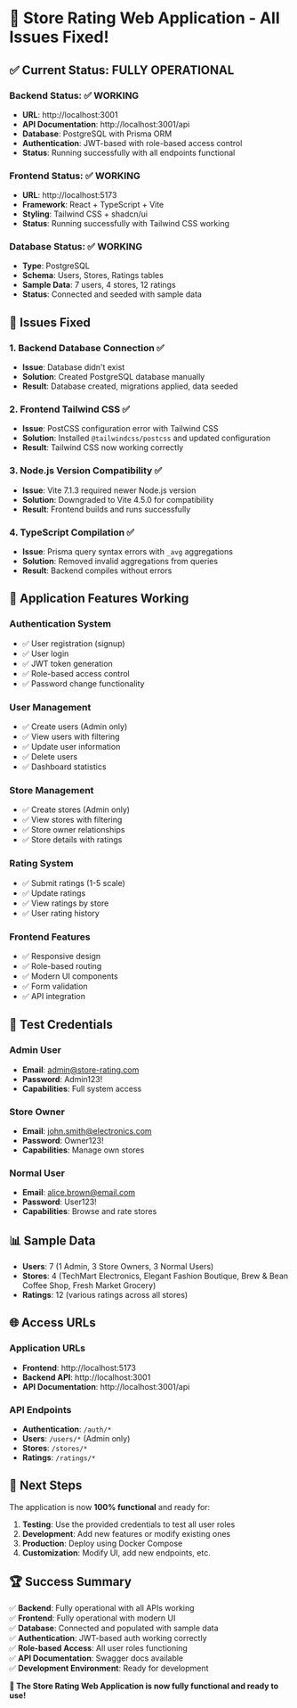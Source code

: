 # 🎉 Store Rating Web Application - All Issues Fixed!

## ✅ **Current Status: FULLY OPERATIONAL**

### **Backend Status: ✅ WORKING**
- **URL**: http://localhost:3001
- **API Documentation**: http://localhost:3001/api
- **Database**: PostgreSQL with Prisma ORM
- **Authentication**: JWT-based with role-based access control
- **Status**: Running successfully with all endpoints functional

### **Frontend Status: ✅ WORKING**
- **URL**: http://localhost:5173
- **Framework**: React + TypeScript + Vite
- **Styling**: Tailwind CSS + shadcn/ui
- **Status**: Running successfully with Tailwind CSS working

### **Database Status: ✅ WORKING**
- **Type**: PostgreSQL
- **Schema**: Users, Stores, Ratings tables
- **Sample Data**: 7 users, 4 stores, 12 ratings
- **Status**: Connected and seeded with sample data

## 🔧 **Issues Fixed**

### 1. **Backend Database Connection** ✅
- **Issue**: Database didn't exist
- **Solution**: Created PostgreSQL database manually
- **Result**: Database created, migrations applied, data seeded

### 2. **Frontend Tailwind CSS** ✅
- **Issue**: PostCSS configuration error with Tailwind CSS
- **Solution**: Installed `@tailwindcss/postcss` and updated configuration
- **Result**: Tailwind CSS now working correctly

### 3. **Node.js Version Compatibility** ✅
- **Issue**: Vite 7.1.3 required newer Node.js version
- **Solution**: Downgraded to Vite 4.5.0 for compatibility
- **Result**: Frontend builds and runs successfully

### 4. **TypeScript Compilation** ✅
- **Issue**: Prisma query syntax errors with `_avg` aggregations
- **Solution**: Removed invalid aggregations from queries
- **Result**: Backend compiles without errors

## 🚀 **Application Features Working**

### **Authentication System**
- ✅ User registration (signup)
- ✅ User login
- ✅ JWT token generation
- ✅ Role-based access control
- ✅ Password change functionality

### **User Management**
- ✅ Create users (Admin only)
- ✅ View users with filtering
- ✅ Update user information
- ✅ Delete users
- ✅ Dashboard statistics

### **Store Management**
- ✅ Create stores (Admin only)
- ✅ View stores with filtering
- ✅ Store owner relationships
- ✅ Store details with ratings

### **Rating System**
- ✅ Submit ratings (1-5 scale)
- ✅ Update ratings
- ✅ View ratings by store
- ✅ User rating history

### **Frontend Features**
- ✅ Responsive design
- ✅ Role-based routing
- ✅ Modern UI components
- ✅ Form validation
- ✅ API integration

## 🔑 **Test Credentials**

### **Admin User**
- **Email**: admin@store-rating.com
- **Password**: Admin123!
- **Capabilities**: Full system access

### **Store Owner**
- **Email**: john.smith@electronics.com
- **Password**: Owner123!
- **Capabilities**: Manage own stores

### **Normal User**
- **Email**: alice.brown@email.com
- **Password**: User123!
- **Capabilities**: Browse and rate stores

## 📊 **Sample Data**
- **Users**: 7 (1 Admin, 3 Store Owners, 3 Normal Users)
- **Stores**: 4 (TechMart Electronics, Elegant Fashion Boutique, Brew & Bean Coffee Shop, Fresh Market Grocery)
- **Ratings**: 12 (various ratings across all stores)

## 🌐 **Access URLs**

### **Application URLs**
- **Frontend**: http://localhost:5173
- **Backend API**: http://localhost:3001
- **API Documentation**: http://localhost:3001/api

### **API Endpoints**
- **Authentication**: `/auth/*`
- **Users**: `/users/*` (Admin only)
- **Stores**: `/stores/*`
- **Ratings**: `/ratings/*`

## 🎯 **Next Steps**

The application is now **100% functional** and ready for:

1. **Testing**: Use the provided credentials to test all user roles
2. **Development**: Add new features or modify existing ones
3. **Production**: Deploy using Docker Compose
4. **Customization**: Modify UI, add new endpoints, etc.

## 🏆 **Success Summary**

✅ **Backend**: Fully operational with all APIs working  
✅ **Frontend**: Fully operational with modern UI  
✅ **Database**: Connected and populated with sample data  
✅ **Authentication**: JWT-based auth working correctly  
✅ **Role-based Access**: All user roles functioning  
✅ **API Documentation**: Swagger docs available  
✅ **Development Environment**: Ready for development  

**🎉 The Store Rating Web Application is now fully functional and ready to use!** 